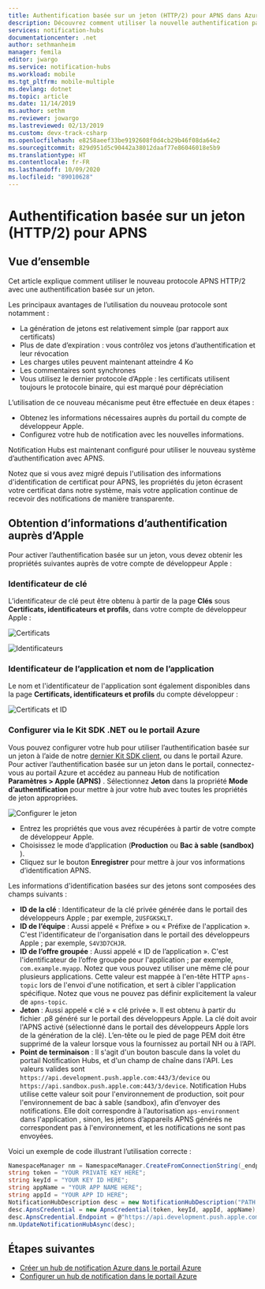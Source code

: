 ```yaml
---
title: Authentification basée sur un jeton (HTTP/2) pour APNS dans Azure Notification Hubs | Microsoft Docs
description: Découvrez comment utiliser la nouvelle authentification par jeton pour APNS.
services: notification-hubs
documentationcenter: .net
author: sethmanheim
manager: femila
editor: jwargo
ms.service: notification-hubs
ms.workload: mobile
ms.tgt_pltfrm: mobile-multiple
ms.devlang: dotnet
ms.topic: article
ms.date: 11/14/2019
ms.author: sethm
ms.reviewer: jowargo
ms.lastreviewed: 02/13/2019
ms.custom: devx-track-csharp
ms.openlocfilehash: e8258aeef33be9192608f0d4cb29b46f08da64e2
ms.sourcegitcommit: 829d951d5c90442a38012daaf77e86046018e5b9
ms.translationtype: HT
ms.contentlocale: fr-FR
ms.lasthandoff: 10/09/2020
ms.locfileid: "89010628"
---
```

# <a name="token-based-http2-authentication-for-apns"></a>Authentification basée sur un jeton (HTTP/2) pour APNS

## <a name="overview"></a>Vue d’ensemble

Cet article explique comment utiliser le nouveau protocole APNS HTTP/2 avec une authentification basée sur un jeton.

Les principaux avantages de l’utilisation du nouveau protocole sont notamment :

* La génération de jetons est relativement simple (par rapport aux certificats)
* Plus de date d’expiration : vous contrôlez vos jetons d’authentification et leur révocation
* Les charges utiles peuvent maintenant atteindre 4 Ko
* Les commentaires sont synchrones
* Vous utilisez le dernier protocole d’Apple : les certificats utilisent toujours le protocole binaire, qui est marqué pour dépréciation

L’utilisation de ce nouveau mécanisme peut être effectuée en deux étapes :

* Obtenez les informations nécessaires auprès du portail du compte de développeur Apple.
* Configurez votre hub de notification avec les nouvelles informations.

Notification Hubs est maintenant configuré pour utiliser le nouveau système d’authentification avec APNS.

Notez que si vous avez migré depuis l'utilisation des informations d'identification de certificat pour APNS, les propriétés du jeton écrasent votre certificat dans notre système, mais votre application continue de recevoir des notifications de manière transparente.

## <a name="obtaining-authentication-information-from-apple"></a>Obtention d’informations d’authentification auprès d’Apple

Pour activer l’authentification basée sur un jeton, vous devez obtenir les propriétés suivantes auprès de votre compte de développeur Apple :

### <a name="key-identifier"></a>Identificateur de clé

L’identificateur de clé peut être obtenu à partir de la page **Clés** sous **Certificats, identificateurs et profils**, dans votre compte de développeur Apple :

![Certificats](./media/notification-hubs-push-notification-http2-token-authentification/keys.png)

![Identificateurs](./media/notification-hubs-push-notification-http2-token-authentification/obtaining-auth-information-from-apple.png)

### <a name="application-identifier-and-application-name"></a>Identificateur de l’application et nom de l’application

Le nom et l'identificateur de l'application sont également disponibles dans la page **Certificats, identificateurs et profils** du compte développeur :

![Certificats et ID](./media/notification-hubs-push-notification-http2-token-authentification/app-name.png)

### <a name="configure-via-the-net-sdk-or-the-azure-portal"></a>Configurer via le Kit SDK .NET ou le portail Azure

Vous pouvez configurer votre hub pour utiliser l’authentification basée sur un jeton à l’aide de notre [dernier Kit SDK client](https://www.nuget.org/packages/Microsoft.Azure.NotificationHubs), ou dans le portail Azure. Pour activer l’authentification basée sur un jeton dans le portail, connectez-vous au portail Azure et accédez au panneau Hub de notification **Paramètres > Apple (APNS)** . Sélectionnez **Jeton** dans la propriété **Mode d’authentification** pour mettre à jour votre hub avec toutes les propriétés de jeton appropriées.

![Configurer le jeton](./media/notification-hubs-push-notification-http2-token-authentification/azure-portal-apns-settings.png)

* Entrez les propriétés que vous avez récupérées à partir de votre compte de développeur Apple.
* Choisissez le mode d’application (**Production** ou **Bac à sable (sandbox)** ).
* Cliquez sur le bouton **Enregistrer** pour mettre à jour vos informations d’identification APNS.

Les informations d'identification basées sur des jetons sont composées des champs suivants :

* **ID de la clé** : Identificateur de la clé privée générée dans le portail des développeurs Apple ; par exemple, `2USFGKSKLT`.
* **ID de l’équipe** : Aussi appelé « Préfixe » ou « Préfixe de l'application ». C'est l'identificateur de l'organisation dans le portail des développeurs Apple ; par exemple, `S4V3D7CHJR`.
* **ID de l’offre groupée** : Aussi appelé « ID de l’application ». C'est l'identificateur de l’offre groupée pour l'application ; par exemple, `com.example.myapp`. Notez que vous pouvez utiliser une même clé pour plusieurs applications. Cette valeur est mappée à l'en-tête HTTP `apns-topic` lors de l'envoi d'une notification, et sert à cibler l'application spécifique. Notez que vous ne pouvez pas définir explicitement la valeur de `apns-topic`.
* **Jeton** : Aussi appelé « clé » « clé privée ». Il est obtenu à partir du fichier .p8 généré sur le portail des développeurs Apple. La clé doit avoir l'APNS activé (sélectionné dans le portail des développeurs Apple lors de la génération de la clé). L’en-tête ou le pied de page PEM doit être supprimé de la valeur lorsque vous la fournissez au portail NH ou à l’API.
* **Point de terminaison** : Il s'agit d'un bouton bascule dans la volet du portail Notification Hubs, et d'un champ de chaîne dans l'API. Les valeurs valides sont `https://api.development.push.apple.com:443/3/device` ou `https://api.sandbox.push.apple.com:443/3/device`. Notification Hubs utilise cette valeur soit pour l'environnement de production, soit pour l'environnement de bac à sable (sandbox), afin d’envoyer des notifications. Elle doit correspondre à l’autorisation `aps-environment` dans l'application , sinon, les jetons d’appareils APNS générés ne correspondent pas à l'environnement, et les notifications ne sont pas envoyées.

Voici un exemple de code illustrant l’utilisation correcte :

```csharp
NamespaceManager nm = NamespaceManager.CreateFromConnectionString(_endpoint);
string token = "YOUR PRIVATE KEY HERE";
string keyId = "YOUR KEY ID HERE";
string appName = "YOUR APP NAME HERE";
string appId = "YOUR APP ID HERE";
NotificationHubDescription desc = new NotificationHubDescription("PATH TO YOUR HUB");
desc.ApnsCredential = new ApnsCredential(token, keyId, appId, appName);
desc.ApnsCredential.Endpoint = @"https://api.development.push.apple.com:443/3/device";
nm.UpdateNotificationHubAsync(desc);
```

## <a name="next-steps"></a>Étapes suivantes

* [Créer un hub de notification Azure dans le portail Azure](create-notification-hub-portal.md)
* [Configurer un hub de notification dans le portail Azure](create-notification-hub-portal.md)
